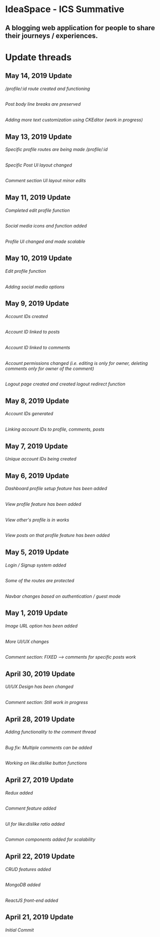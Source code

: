 # IdeaSpace - ICS Summative

## A blogging web application for people to share their journeys / experiences.

# Update threads

## May 14, 2019 Update

###### /profile/:id route created and functioning

###### Post body line breaks are preserved

###### Adding more text customization using CKEditor (work in progress)

## May 13, 2019 Update

###### Specific profile routes are being made /profile/:id

###### Specific Post UI layout changed

###### Comment section UI layout minor edits

## May 11, 2019 Update

###### Completed edit profile function

###### Social media icons and function added

###### Profile UI changed and made scalable

## May 10, 2019 Update

###### Edit profile function

###### Adding social media options

## May 9, 2019 Update

###### Account IDs created

###### Account ID linked to posts

###### Account ID linked to comments

###### Account permissions changed (i.e. editing is only for owner, deleting comments only for owner of the comment)

###### Logout page created and created logout redirect function

## May 8, 2019 Update

###### Account IDs generated

###### Linking account IDs to profile, comments, posts

## May 7, 2019 Update

###### Unique account IDs being created

## May 6, 2019 Update

###### Dashboard profile setup feature has been added

###### View profile feature has been added

###### View other's profile is in works

###### View posts on that profile feature has been added

## May 5, 2019 Update

###### Login / Signup system added

###### Some of the routes are protected

###### Navbar changes based on authentication / guest mode

## May 1, 2019 Update

###### Image URL option has been added

###### More UI/UX changes

###### Comment section: FIXED --> comments for specific posts work

## April 30, 2019 Update

###### UI/UX Design has been changed

###### Comment section: Still work in progress

## April 28, 2019 Update

###### Adding functionality to the comment thread

###### Bug fix: Multiple comments can be added

###### Working on like:dislike button functions

## April 27, 2019 Update

###### Redux added

###### Comment feature added

###### UI for like:dislike ratio added

###### Common components added for scalability

## April 22, 2019 Update

###### CRUD features added

###### MongoDB added

###### ReactJS front-end added

## April 21, 2019 Update

###### Initial Commit
